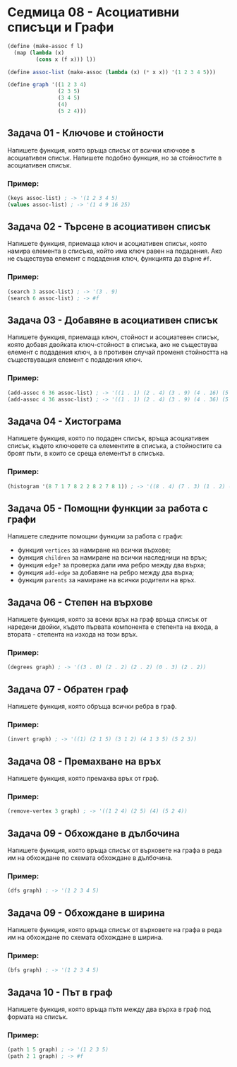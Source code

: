 # Седмица 08 - Асоциативни списъци и Графи

```scheme
(define (make-assoc f l)
  (map (lambda (x)
         (cons x (f x))) l))

(define assoc-list (make-assoc (lambda (x) (* x x)) '(1 2 3 4 5)))

(define graph '((1 2 3 4)
                (2 3 5)
                (3 4 5)
                (4)
                (5 2 4)))
```

## Задача 01 - Ключове и стойности
Напишете функция, която връща списък от всички ключове в асоциативен списък. Напишете подобно функция, но за стойностите в асоциативен списък.

### Пример:
```scheme
(keys assoc-list) ; -> '(1 2 3 4 5)
(values assoc-list) ; -> '(1 4 9 16 25)
```

## Задача 02 - Търсене в асоциативен списък
Напишете функция, приемаща ключ и асоциативен списък, която намира елементa в списъка, който има ключ равен на подадения. Ако не съществува елемент с подадения ключ, функцията да върне `#f`.

### Пример:
```scheme
(search 3 assoc-list) ; -> '(3 . 9)
(search 6 assoc-list) ; -> #f
```

## Задача 03 - Добавяне в асоциативен списък
Напишете функция, приемаща ключ, стойност и асоциатевен списък, която добавя двойката ключ-стойност в списъка, ако не съществува елемент с подадения ключ, а в противен случай променя стойността на съществуващия елемент с подадения ключ.

### Пример:
```scheme
(add-assoc 6 36 assoc-list) ; -> '((1 . 1) (2 . 4) (3 . 9) (4 . 16) (5 . 25) (6 . 36))
(add-assoc 4 36 assoc-list) ; -> '((1 . 1) (2 . 4) (3 . 9) (4 . 36) (5 . 25))
```

## Задача 04 - Хистограма
Напишете функция, която по подаден списък, връща асоциативен списък, където ключовете са елементите в списъка, а стойностите са броят пъти, в които се среща елементът в списъка.

### Пример:
```scheme
(histogram '(8 7 1 7 8 2 2 8 2 7 8 1)) ; -> '((8 . 4) (7 . 3) (1 . 2) (2 . 3))
```

## Задача 05 - Помощни функции за работа с графи
Напишете следните помощни функции за работа с графи:
- функция `vertices` за намиране на всички върхове;
- функция `children` за намиране на всички наследници на връх;
- функция `edge?` за проверка дали има ребро между два върха;
- функция `add-edge` за добавяне на ребро между два върха;
- функция `parents` за намиране на всички родители на връх.

## Задача 06 - Степен на върхове
Напишете функция, която за всеки връх на граф връща списък от наредени двойки, където първата компонента е степента на входа, а втората - степента на изхода на този връх.

### Пример:
```scheme
(degrees graph) ; -> '((3 . 0) (2 . 2) (2 . 2) (0 . 3) (2 . 2))
```

## Задача 07 - Обратен граф
Напишете функция, която обръща всички ребра в граф.

### Пример:
```scheme
(invert graph) ; -> '((1) (2 1 5) (3 1 2) (4 1 3 5) (5 2 3))
```

## Задача 08 - Премахване на връх
Напишете функция, която премахва връх от граф.

### Пример:
```scheme
(remove-vertex 3 graph) ; -> '((1 2 4) (2 5) (4) (5 2 4))
```

## Задача 09 - Обхождане в дълбочина
Напишете функция, която връща списък от върховете на графа в реда им на обхождане по схемата обхождане в дълбочина.

### Пример:
```scheme
(dfs graph) ; -> '(1 2 3 4 5)
```

## Задача 09 - Обхождане в ширина
Напишете функция, която връща списък от върховете на графа в реда им на обхождане по схемата обхождане в ширина.

### Пример:
```scheme
(bfs graph) ; -> '(1 2 3 4 5)
```

## Задача 10 - Път в граф
Напишете функция, която връща пътя между два върха в граф под формата на списък.

### Пример:
```scheme
(path 1 5 graph) ; -> '(1 2 3 5)
(path 2 1 graph) ; -> #f
```